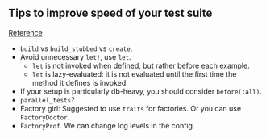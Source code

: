 ## Tips to improve speed of your test suite
[Reference](https://medium.com/appaloosa-store-engineering/tips-to-improve-speed-of-your-test-suite-8418b485205c)

- `build` vs `build_stubbed` vs `create`.
- Avoid unnecessary `let!`, use `let`.
  - `let` is not invoked when defined, but rather before each example.
  - `let` is lazy-evaluated: it is not evaluated until the first time the method it defines is invoked.
- If your setup is particularly db-heavy, you should consider `before(:all)`.
- `parallel_tests`?
- Factory girl: Suggested to use `traits` for factories. Or you can use `FactoryDoctor`.
- `FactoryProf`. We can change log levels in the config.
